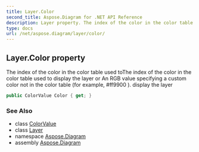 ```yaml
---
title: Layer.Color
second_title: Aspose.Diagram for .NET API Reference
description: Layer property. The index of the color in the color table used toThe index of the color in the color table used to display the layer or An RGB value specifying a custom color not in the color table for example ff9900 . display the layer
type: docs
url: /net/aspose.diagram/layer/color/
---
```

## Layer.Color property

The index of the color in the color table used toThe index of the color in the color table used to display the layer or An RGB value specifying a custom color not in the color table (for example, #ff9900 ). display the layer

```csharp
public ColorValue Color { get; }
```

### See Also

* class [ColorValue](../../colorvalue/)
* class [Layer](../)
* namespace [Aspose.Diagram](../../layer/)
* assembly [Aspose.Diagram](../../../)


